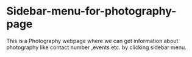 # Sidebar-menu-for-photography-page
This is a Photography webpage where we can get information about photography like contact number ,events etc. by clicking sidebar menu.

